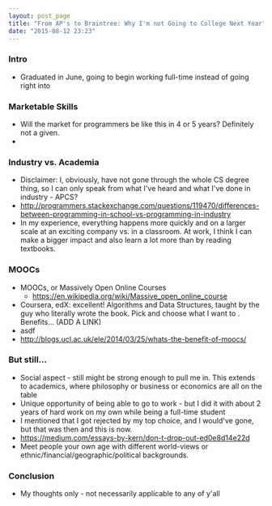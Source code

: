 ```yaml
---
layout: post_page
title: "From AP's to Braintree: Why I'm not Going to College Next Year"
date: "2015-08-12 23:23"
---
```


### Intro

* Graduated in June, going to begin working full-time instead of going right into 

### Marketable Skills

* Will the market for programmers be like this in 4 or 5 years? Definitely not a given.
* 

### Industry vs. Academia

* Disclaimer: I, obviously, have not gone through the whole CS degree thing, so I can only speak from what I've heard and what I've done in industry - APCS?
* http://programmers.stackexchange.com/questions/119470/differences-between-programming-in-school-vs-programming-in-industry
* In my experience, everything happens more quickly and on a larger scale at an exciting company vs. in a classroom. At work, I think I can make a bigger impact and also learn a lot more than by reading textbooks.

### MOOCs

* MOOCs, or Massively Open Online Courses
    * https://en.wikipedia.org/wiki/Massive_open_online_course
* Coursera, edX: excellent! Algorithms and Data Structures, taught by the guy who literally wrote the book. Pick and choose what I want to . Benefits... (ADD A LINK)
* asdf
* http://blogs.ucl.ac.uk/ele/2014/03/25/whats-the-benefit-of-moocs/

### But still...

* Social aspect - still might be strong enough to pull me in. This extends to academics, where philosophy or business or economics are all on the table
* Unique opportunity of being able to go to work - but I did it with about 2 years of hard work on my own while being a full-time student
* I mentioned that I got rejected by my top choice, and I would've gone, but that was then and this is now. 
* https://medium.com/essays-by-kern/don-t-drop-out-ed0e8d14e22d
* Meet people your own age with different world-views or ethnic/financial/geographic/political backgrounds.

###  Conclusion
* My thoughts only - not necessarily applicable to any of y'all
